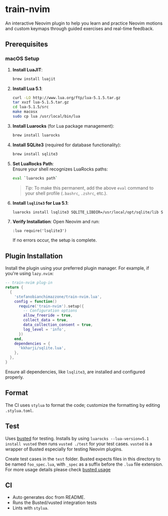 # train-nvim
An interactive Neovim plugin to help you learn and practice Neovim motions and custom keymaps through guided exercises and real-time feedback.

## Prerequisites 

### macOS Setup

1. **Install LuaJIT**:
   ```bash
   brew install luajit
   ```

2. **Install Lua 5.1**:
   ```bash
   curl -LO http://www.lua.org/ftp/lua-5.1.5.tar.gz
   tar xvzf lua-5.1.5.tar.gz
   cd lua-5.1.5/src
   make macosx
   sudo cp lua /usr/local/bin/lua
   ```

3. **Install Luarocks** (for Lua package management):
   ```bash
   brew install luarocks
   ```

4. **Install SQLite3** (required for database functionality):
   ```bash
   brew install sqlite3
   ```

5. **Set LuaRocks Path**:  
   Ensure your shell recognizes LuaRocks paths:
   ```bash
   eval `luarocks path`
   ```
   > _Tip_: To make this permanent, add the above `eval` command to your shell profile (`.bashrc`, `.zshrc`, etc.).

6. **Install `lsqlite3` for Lua 5.1**:
   ```bash
   luarocks install lsqlite3 SQLITE_LIBDIR=/usr/local/opt/sqlite/lib SQLITE_INCDIR=/usr/local/opt/sqlite/include
   ```

7. **Verify Installation**:
   Open Neovim and run:
   ```vim
   :lua require('lsqlite3')
   ```
   If no errors occur, the setup is complete.


## Plugin Installation

Install the plugin using your preferred plugin manager. For example, if you're using `lazy.nvim`:

```lua
-- train-nvim plug-in
return {
  {
    'stefanobianchimazzone/train-nvim.lua',
    config = function()
      require('train-nvim').setup({
        -- Configuration options
        allow_freeride = true,
        collect_data = true,
        data_collection_consent = true,
        log_level = 'info', 
      })
    end,
    dependencies = {
      'kkharji/sqlite.lua',
    },
  },
}
```

Ensure all dependencies, like `lsqlite3`, are installed and configured properly.

## Format

The CI uses `stylua` to format the code; customize the formatting by editing `.stylua.toml`.

## Test

Uses [busted](https://lunarmodules.github.io/busted/) for testing. Installs by using `luarocks --lua-version=5.1 install vusted` then runs `vusted ./test`
for your test cases. `vusted` is a wrapper of Busted especially for testing Neovim plugins.

Create test cases in the `test` folder. Busted expects files in this directory to be named `foo_spec.lua`, with `_spec` as a suffix before the `.lua` file extension. For more usage details please check
[busted usage](https://lunarmodules.github.io/busted/)

## CI

- Auto generates doc from README.
- Runs the Busted/vusted integration tests
- Lints with `stylua`.

